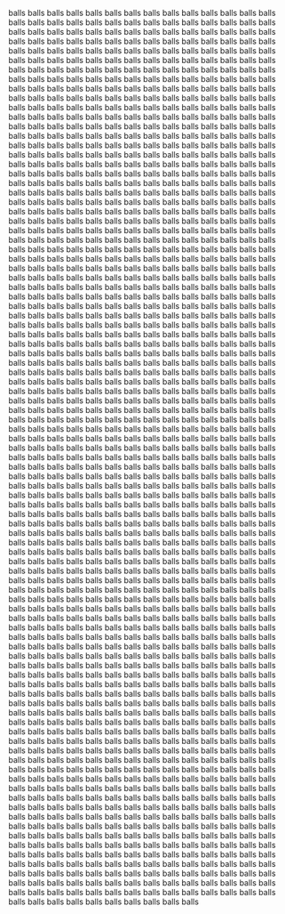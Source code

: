 balls balls balls balls balls balls balls balls balls balls balls balls balls balls balls balls balls balls balls balls balls balls balls balls balls balls
balls balls balls balls balls balls balls balls balls balls balls balls balls balls balls balls balls balls balls balls balls balls balls balls balls balls
balls balls balls balls balls balls balls balls balls balls balls balls balls balls balls balls balls balls balls balls balls balls balls balls balls balls
balls balls balls balls balls balls balls balls balls balls balls balls balls balls balls balls balls balls balls balls balls balls balls balls balls balls
balls balls balls balls balls balls balls balls balls balls balls balls balls balls balls balls balls balls balls balls balls balls balls balls balls balls
balls balls balls balls balls balls balls balls balls balls balls balls balls balls balls balls balls balls balls balls balls balls balls balls balls balls
balls balls balls balls balls balls balls balls balls balls balls balls balls balls balls balls balls balls balls balls balls balls balls balls balls balls
balls balls balls balls balls balls balls balls balls balls balls balls balls balls balls balls balls balls balls balls balls balls balls balls balls balls
balls balls balls balls balls balls balls balls balls balls balls balls balls balls balls balls balls balls balls balls balls balls balls balls balls balls
balls balls balls balls balls balls balls balls balls balls balls balls balls balls balls balls balls balls balls balls balls balls balls balls balls balls
balls balls balls balls balls balls balls balls balls balls balls balls balls balls balls balls balls balls balls balls balls balls balls balls balls balls
balls balls balls balls balls balls balls balls balls balls balls balls balls balls balls balls balls balls balls balls balls balls balls balls balls balls
balls balls balls balls balls balls balls balls balls balls balls balls balls balls balls balls balls balls balls balls balls balls balls balls balls balls
balls balls balls balls balls balls balls balls balls balls balls balls balls balls balls balls balls balls balls balls balls balls balls balls balls balls
balls balls balls balls balls balls balls balls balls balls balls balls balls balls balls balls balls balls balls balls balls balls balls balls balls balls
balls balls balls balls balls balls balls balls balls balls balls balls balls balls balls balls balls balls balls balls balls balls balls balls balls balls
balls balls balls balls balls balls balls balls balls balls balls balls balls balls balls balls balls balls balls balls balls balls balls balls balls balls
balls balls balls balls balls balls balls balls balls balls balls balls balls balls balls balls balls balls balls balls balls balls balls balls balls balls
balls balls balls balls balls balls balls balls balls balls balls balls balls balls balls balls balls balls balls balls balls balls balls balls balls balls
balls balls balls balls balls balls balls balls balls balls balls balls balls balls balls balls balls balls balls balls balls balls balls balls balls balls
balls balls balls balls balls balls balls balls balls balls balls balls balls balls balls balls balls balls balls balls balls balls balls balls balls balls
balls balls balls balls balls balls balls balls balls balls balls balls balls balls balls balls balls balls balls balls balls balls balls balls balls balls
balls balls balls balls balls balls balls balls balls balls balls balls balls balls balls balls balls balls balls balls balls balls balls balls balls balls
balls balls balls balls balls balls balls balls balls balls balls balls balls balls balls balls balls balls balls balls balls balls balls balls balls balls
balls balls balls balls balls balls balls balls balls balls balls balls balls balls balls balls balls balls balls balls balls balls balls balls balls balls
balls balls balls balls balls balls balls balls balls balls balls balls balls balls balls balls balls balls balls balls balls balls balls balls balls balls
balls balls balls balls balls balls balls balls balls balls balls balls balls balls balls balls balls balls balls balls balls balls balls balls balls balls
balls balls balls balls balls balls balls balls balls balls balls balls balls balls balls balls balls balls balls balls balls balls balls balls balls balls
balls balls balls balls balls balls balls balls balls balls balls balls balls balls balls balls balls balls balls balls balls balls balls balls balls balls
balls balls balls balls balls balls balls balls balls balls balls balls balls balls balls balls balls balls balls balls balls balls balls balls balls balls
balls balls balls balls balls balls balls balls balls balls balls balls balls balls balls balls balls balls balls balls balls balls balls balls balls balls
balls balls balls balls balls balls balls balls balls balls balls balls balls balls balls balls balls balls balls balls balls balls balls balls balls balls
balls balls balls balls balls balls balls balls balls balls balls balls balls balls balls balls balls balls balls balls balls balls balls balls balls balls
balls balls balls balls balls balls balls balls balls balls balls balls balls balls balls balls balls balls balls balls balls balls balls balls balls balls
balls balls balls balls balls balls balls balls balls balls balls balls balls balls balls balls balls balls balls balls balls balls balls balls balls balls
balls balls balls balls balls balls balls balls balls balls balls balls balls balls balls balls balls balls balls balls balls balls balls balls balls balls
balls balls balls balls balls balls balls balls balls balls balls balls balls balls balls balls balls balls balls balls balls balls balls balls balls balls
balls balls balls balls balls balls balls balls balls balls balls balls balls balls balls balls balls balls balls balls balls balls balls balls balls balls
balls balls balls balls balls balls balls balls balls balls balls balls balls balls balls balls balls balls balls balls balls balls balls balls balls balls
balls balls balls balls balls balls balls balls balls balls balls balls balls balls balls balls balls balls balls balls balls balls balls balls balls balls
balls balls balls balls balls balls balls balls balls balls balls balls balls balls balls balls balls balls balls balls balls balls balls balls balls balls
balls balls balls balls balls balls balls balls balls balls balls balls balls balls balls balls balls balls balls balls balls balls balls balls balls balls
balls balls balls balls balls balls balls balls balls balls balls balls balls balls balls balls balls balls balls balls balls balls balls balls balls balls
balls balls balls balls balls balls balls balls balls balls balls balls balls balls balls balls balls balls balls balls balls balls balls balls balls balls
balls balls balls balls balls balls balls balls balls balls balls balls balls balls balls balls balls balls balls balls balls balls balls balls balls balls
balls balls balls balls balls balls balls balls balls balls balls balls balls balls balls balls balls balls balls balls balls balls balls balls balls balls
balls balls balls balls balls balls balls balls balls balls balls balls balls balls balls balls balls balls balls balls balls balls balls balls balls balls
balls balls balls balls balls balls balls balls balls balls balls balls balls balls balls balls balls balls balls balls balls balls balls balls balls balls
balls balls balls balls balls balls balls balls balls balls balls balls balls balls balls balls balls balls balls balls balls balls balls balls balls balls
balls balls balls balls balls balls balls balls balls balls balls balls balls balls balls balls balls balls balls balls balls balls balls balls balls balls
balls balls balls balls balls balls balls balls balls balls balls balls balls balls balls balls balls balls balls balls balls balls balls balls balls balls
